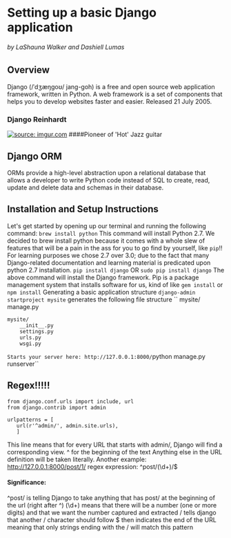 # Setting up a basic Django application
###### by LaShauna Walker and Dashiell Lumas
## Overview
Django (/ˈdʒæŋɡoʊ/ jang-goh) is a free and open source web application framework, written in Python. A web framework is a set of components that helps you to develop websites faster and easier. Released 21 July 2005.
### Django Reinhardt
<a href="http://imgur.com/njkQ85h"><img src="http://i.imgur.com/njkQ85h.jpg" title="source: imgur.com" /></a>
####Pioneer of 'Hot' Jazz guitar
## Django ORM
ORMs provide a high-level abstraction upon a relational database that allows a developer to write Python code instead of SQL to create, read, update and delete data and schemas in their database.
 
## Installation and Setup Instructions
Let's get started by opening up our terminal and running the following command:
``
brew install python
``
This command will install Python 2.7. We decided to brew install python because it comes with a whole slew of features that will be a pain in the ass for you to go find by yourself, like ``pip``!!
For learning purposes we chose 2.7 over 3.0; due to the fact that many Django-related documentation and learning material is predicated upon python 2.7 installation. 
``
pip install django
``
OR
``
sudo pip install django
``
The above command will install the Django framework.
Pip is a package management system that installs software for us, kind of like ``gem install`` or ``npm install``
Generating a basic application structure
``django-admin startproject mysite`` 
generates the following file structure
``
mysite/
manage.py
    
    mysite/
        __init__.py
        settings.py
        urls.py
        wsgi.py
``
Starts your server here: http://127.0.0.1:8000/
``python manage.py runserver``
## Regex!!!!!
```
from django.conf.urls import include, url
from django.contrib import admin
```
```
urlpatterns = [
   url(r'^admin/', admin.site.urls),
   ]
```
This line means that for every URL that starts with admin/, Django will find a corresponding view.
^ for the beginning of the text
Anything else in the URL definition will be taken literally.
Another example: http://127.0.0.1:8000/post/1/
regex expression: ^post/(\d+)/$
#### Significance: 
^post/ is telling Django to take anything that has post/ at the beginning of the url (right after ^)
(\d+) means that there will be a number (one or more digits) and that we want the number captured and extracted
/ tells django that another / character should follow
$ then indicates the end of the URL meaning that only strings ending with the / will match this pattern
